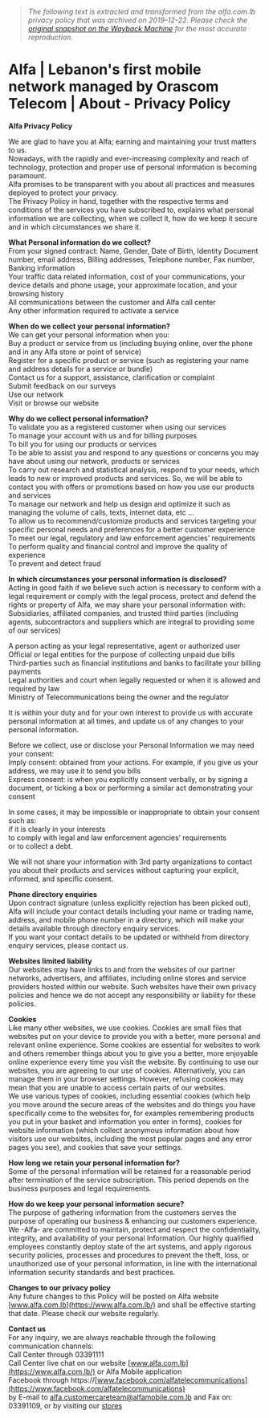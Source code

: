 > *The following text is extracted and transformed from the alfa.com.lb privacy policy that was archived on 2019-12-22. Please check the [original snapshot on the Wayback Machine](https://web.archive.org/web/20191222160628id_/https%3A//www.alfa.com.lb/en/about/privacy-policy) for the most accurate reproduction.*

# Alfa | Lebanon's first mobile network managed by Orascom Telecom | About - Privacy Policy

**Alfa Privacy Policy**

We are glad to have you at Alfa; earning and maintaining your trust matters to us.  
Nowadays, with the rapidly and ever-increasing complexity and reach of technology, protection and proper use of personal information is becoming paramount.  
Alfa promises to be transparent with you about all practices and measures deployed to protect your privacy.  
The Privacy Policy in hand, together with the respective terms and conditions of the services you have subscribed to, explains what personal information we are collecting, when we collect it, how do we keep it secure and in which circumstances we share it.

**What Personal information do we collect?**  
From your signed contract: Name, Gender, Date of Birth, Identity Document number, email address, Billing addresses, Telephone number, Fax number, Banking information  
Your traffic data related information, cost of your communications, your device details and phone usage, your approximate location, and your browsing history  
All communications between the customer and Alfa call center  
Any other information required to activate a service

**When do we collect your personal information?**  
We can get your personal information when you:  
Buy a product or service from us (including buying online, over the phone and in any Alfa store or point of service)  
Register for a specific product or service (such as registering your name and address details for a service or bundle)  
Contact us for a support, assistance, clarification or complaint  
Submit feedback on our surveys  
Use our network  
Visit or browse our website

**Why do we collect personal information?**  
To validate you as a registered customer when using our services  
To manage your account with us and for billing purposes  
To bill you for using our products or services  
To be able to assist you and respond to any questions or concerns you may have about using our network, products or services  
To carry out research and statistical analysis, respond to your needs, which leads to new or improved products and services. So, we will be able to contact you with offers or promotions based on how you use our products and services  
To manage our network and help us design and optimize it such as managing the volume of calls, texts, internet data, etc ...  
To allow us to recommend/customize products and services targeting your specific personal needs and preferences for a better customer experience  
To meet our legal, regulatory and law enforcement agencies’ requirements  
To perform quality and financial control and improve the quality of experience  
To prevent and detect fraud

**In which circumstances your personal information is disclosed?**  
Acting in good faith if we believe such action is necessary to conform with a legal requirement or comply with the legal process, protect and defend the rights or property of Alfa, we may share your personal information with:  
Subsidiaries, affiliated companies, and trusted third parties (including agents, subcontractors and suppliers which are integral to providing some of our services)

A person acting as your legal representative, agent or authorized user  
Official or legal entities for the purpose of collecting unpaid due bills  
Third-parties such as financial institutions and banks to facilitate your billing payments  
Legal authorities and court when legally requested or when it is allowed and required by law  
Ministry of Telecommunications being the owner and the regulator

It is within your duty and for your own interest to provide us with accurate personal information at all times, and update us of any changes to your personal information.

Before we collect, use or disclose your Personal Information we may need your consent:  
Imply consent: obtained from your actions. For example, if you give us your address, we may use it to send you bills  
Express consent: is when you explicitly consent verbally, or by signing a document, or ticking a box or performing a similar act demonstrating your consent

In some cases, it may be impossible or inappropriate to obtain your consent such as:  
if it is clearly in your interests  
to comply with legal and law enforcement agencies’ requirements  
or to collect a debt.

We will not share your information with 3rd party organizations to contact you about their products and services without capturing your explicit, informed, and specific consent.

**Phone directory enquiries**  
Upon contract signature (unless explicitly rejection has been picked out), Alfa will include your contact details including your name or trading name, address, and mobile phone number in a directory, which will make your details available through directory enquiry services.  
If you want your contact details to be updated or withheld from directory enquiry services, please contact us.

**Websites limited liability**  
Our websites may have links to and from the websites of our partner networks, advertisers, and affiliates, including online stores and service providers hosted within our website. Such websites have their own privacy policies and hence we do not accept any responsibility or liability for these policies.

**Cookies**  
Like many other websites, we use cookies. Cookies are small files that websites put on your device to provide you with a better, more personal and relevant online experience. Some cookies are essential for websites to work and others remember things about you to give you a better, more enjoyable online experience every time you visit the website. By continuing to use our websites, you are agreeing to our use of cookies. Alternatively, you can manage them in your browser settings. However, refusing cookies may mean that you are unable to access certain parts of our websites.  
We use various types of cookies, including essential cookies (which help you move around the secure areas of the websites and do things you have specifically come to the websites for, for examples remembering products you put in your basket and information you enter in forms), cookies for website information (which collect anonymous information about how visitors use our websites, including the most popular pages and any error pages you see), and cookies that save your settings.

**How long we retain your personal information for?**  
Some of the personal information will be retained for a reasonable period after termination of the service subscription. This period depends on the business purposes and legal requirements.

**How do we keep your personal information secure?**  
The purpose of gathering information from the customers serves the purpose of operating our business & enhancing our customers experience.  
We -Alfa- are committed to maintain, protect and respect the confidentiality, integrity, and availability of your personal Information. Our highly qualified employees constantly deploy state of the art systems, and apply rigorous security policies, processes and procedures to prevent the theft, loss, or unauthorized use of your personal information, in line with the international information security standards and best practices.

**Changes to our privacy policy**  
Any future changes to this Policy will be posted on Alfa website [www.alfa.com.lb](https://www.alfa.com.lb/) and shall be effective starting that date. Please check our website regularly.

**Contact us**  
For any inquiry, we are always reachable through the following communication channels:  
Call Center through 03391111  
Call Center live chat on our website [www.alfa.com.lb](https://www.alfa.com.lb/) or Alfa Mobile application  
Facebook through https://[www.facebook.com/alfatelecommunications](https://www.facebook.com/alfatelecommunications)  
by E-mail to alfa.customercareteam@alfamobile.com.lb and Fax on: 03391109, or by visiting our [stores](https://www.alfa.com.lb/en/find-a-store)
